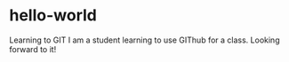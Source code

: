 # hello-world
Learning to GIT
I am a student learning to use GIThub for a class. Looking forward to it!
